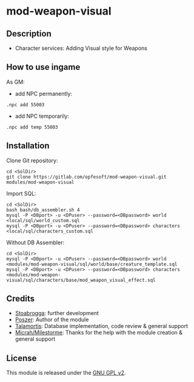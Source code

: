# mod-weapon-visual


## Description
- Character services: Adding Visual style for Weapons


## How to use ingame

As GM:
- add NPC permanently:
 ```
 .npc add 55003
 ```
- add NPC temporarily:
 ```
 .npc add temp 55003
 ```


## Installation

Clone Git repository:

```
cd <SolDir>
git clone https://gitlab.com/opfesoft/mod-weapon-visual.git modules/mod-weapon-visual
```

Import SQL:
```
cd <SolDir>
bash bash/db_assembler.sh 4
mysql -P <DBport> -u <DPuser> --password=<DBpassword> world <local/sql/world_custom.sql
mysql -P <DBport> -u <DPuser> --password=<DBpassword> characters <local/sql/characters_custom.sql
```

Without DB Assembler:
```
cd <SolDir>
mysql -P <DBport> -u <DPuser> --password=<DBpassword> world <modules/mod-weapon-visual/sql/world/base/creature_template.sql
mysql -P <DBport> -u <DPuser> --password=<DBpassword> characters <modules/mod-weapon-visual/sql/characters/base/mod_weapon_visual_effect.sql
```


## Credits

* [Stoabrogga](https://gitlab.com/Stoabrogga): further development
* [Poszer](https://github.com/Poszer): Author of the module
* [Talamortis](https://github.com/Talamortis): Database implementation, code review & general support
* [Micrah/Milestorme](https://github.com/milestorme): Thanks for the help with the module creation & general support


## License

This module is released under the [GNU GPL v2](LICENSE.md).
